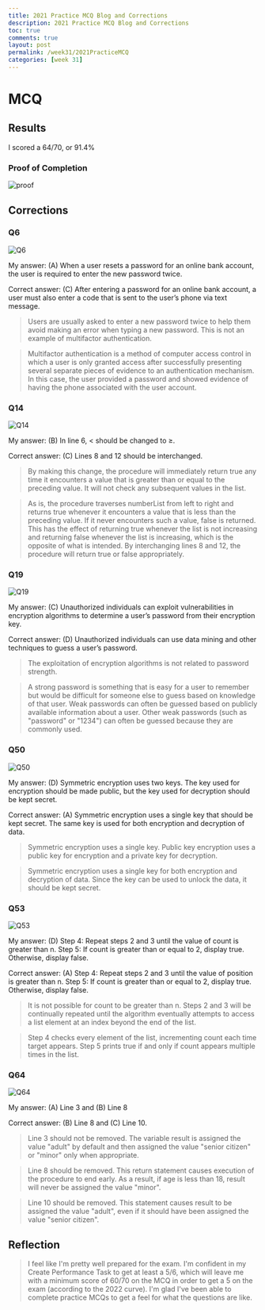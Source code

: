 ```yaml
---
title: 2021 Practice MCQ Blog and Corrections
description: 2021 Practice MCQ Blog and Corrections
toc: true
comments: true
layout: post
permalink: /week31/2021PracticeMCQ
categories: [week 31]
---
```



# MCQ
## Results

I scored a 64/70, or 91.4%

### Proof of Completion

![proof](https://user-images.githubusercontent.com/111464932/236704830-edef7bc5-6e60-4cf2-ae3a-ada7a2fab73b.png)


## Corrections

### Q6

![Q6](https://user-images.githubusercontent.com/111464932/236704854-a8d7460e-b75b-4bdf-925d-0a7a41f8a80a.png)

My answer: (A) When a user resets a password for an online bank account, the user is required to enter the new password twice.

Correct answer: (C) After entering a password for an online bank account, a user must also enter a code that is sent to the user’s phone via text message.

> Users are usually asked to enter a new password twice to help them avoid making an error when typing a new password. This is not an example of multifactor authentication.

> Multifactor authentication is a method of computer access control in which a user is only granted access after successfully presenting several separate pieces of evidence to an authentication mechanism. In this case, the user provided a password and showed evidence of having the phone associated with the user account.


### Q14

![Q14](https://user-images.githubusercontent.com/111464932/236704903-939979c7-09d1-40ad-baf3-d2b080bf7bc1.png)

My answer: (B) In line 6, < should be changed to ≥.

Correct answer: (C) Lines 8 and 12 should be interchanged.

> By making this change, the procedure will immediately return true any time it encounters a value that is greater than or equal to the preceding value. It will not check any subsequent values in the list.

> As is, the procedure traverses numberList from left to right and returns true whenever it encounters a value that is less than the preceding value. If it never encounters such a value, false is returned. This has the effect of returning true whenever the list is not increasing and returning false whenever the list is increasing, which is the opposite of what is intended. By interchanging lines 8 and 12, the procedure will return true or false appropriately.


### Q19

![Q19](https://user-images.githubusercontent.com/111464932/236704943-d0e07015-ab67-4483-b61f-923a7b0e4508.png)

My answer: (C) Unauthorized individuals can exploit vulnerabilities in encryption algorithms to determine a user’s password from their encryption key.

Correct answer: (D) Unauthorized individuals can use data mining and other techniques to guess a user’s password.

> The exploitation of encryption algorithms is not related to password strength.

> A strong password is something that is easy for a user to remember but would be difficult for someone else to guess based on knowledge of that user. Weak passwords can often be guessed based on publicly available information about a user. Other weak passwords (such as "password" or "1234") can often be guessed because they are commonly used.


### Q50

![Q50](https://user-images.githubusercontent.com/111464932/236704995-db871ac7-99a2-4dd2-ba00-99e9475011a7.png)

My answer: (D) Symmetric encryption uses two keys. The key used for encryption should be made public, but the key used for decryption should be kept secret.

Correct answer: (A) Symmetric encryption uses a single key that should be kept secret. The same key is used for both encryption and decryption of data.

> Symmetric encryption uses a single key. Public key encryption uses a public key for encryption and a private key for decryption.

> Symmetric encryption uses a single key for both encryption and decryption of data. Since the key can be used to unlock the data, it should be kept secret.


### Q53

![Q53](https://user-images.githubusercontent.com/111464932/236705066-6c83d81e-ca57-4595-b375-33495efde90c.png)

My answer: (D) Step 4: Repeat steps 2 and 3 until the value of count is greater than n. Step 5: If count is greater than or equal to 2, display true. Otherwise, display false.

Correct answer: (A) Step 4: Repeat steps 2 and 3 until the value of position is greater than n. Step 5: If count is greater than or equal to 2, display true. Otherwise, display false.

> It is not possible for count to be greater than n. Steps 2 and 3 will be continually repeated until the algorithm eventually attempts to access a list element at an index beyond the end of the list.

> Step 4 checks every element of the list, incrementing count each time target appears. Step 5 prints true if and only if count appears multiple times in the list.


### Q64

![Q64](https://user-images.githubusercontent.com/111464932/236705142-a761f496-e233-46df-93db-919db5a6c0fe.png)

My answer: (A) Line 3 and (B) Line 8

Correct answer: (B) Line 8 and (C) Line 10.

> Line 3 should not be removed. The variable result is assigned the value "adult" by default and then assigned the value "senior citizen" or "minor" only when appropriate.

> Line 8 should be removed. This return statement causes execution of the procedure to end early. As a result, if age is less than 18, result will never be assigned the value "minor".

> Line 10 should be removed. This statement causes result to be assigned the value "adult", even if it should have been assigned the value "senior citizen".


## Reflection

> I feel like I'm pretty well prepared for the exam. I'm confident in my Create Performance Task to get at least a 5/6, which will leave me with a minimum score of 60/70 on the MCQ in order to get a 5 on the exam (according to the 2022 curve). I'm glad I've been able to complete practice MCQs to get a feel for what the questions are like.